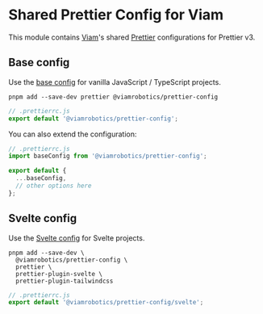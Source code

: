 # Shared Prettier Config for Viam

This module contains [Viam][]'s shared [Prettier][] configurations for Prettier v3.

[viam]: https://www.viam.com/
[prettier]: https://prettier.io/

## Base config

Use the [base config](./base.js) for vanilla JavaScript / TypeScript projects.

```shell
pnpm add --save-dev prettier @viamrobotics/prettier-config
```

```js
// .prettierrc.js
export default '@viamrobotics/prettier-config';
```

You can also extend the configuration:

```js
// .prettierrc.js
import baseConfig from '@viamrobotics/prettier-config';

export default {
  ...baseConfig,
  // other options here
};
```

## Svelte config

Use the [Svelte config](./svelte.js) for Svelte projects.

```shell
pnpm add --save-dev \
  @viamrobotics/prettier-config \
  prettier \
  prettier-plugin-svelte \
  prettier-plugin-tailwindcss
```

```js
// .prettierrc.js
export default '@viamrobotics/prettier-config/svelte';
```

